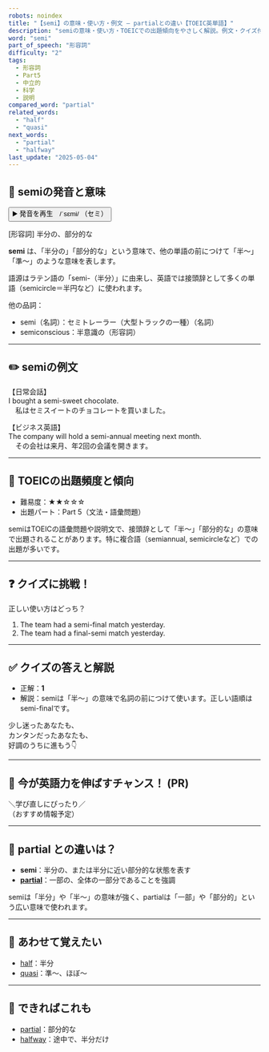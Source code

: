 ```yaml
---
robots: noindex
title: "【semi】の意味・使い方・例文 ― partialとの違い【TOEIC英単語】"
description: "semiの意味・使い方・TOEICでの出題傾向をやさしく解説。例文・クイズ付きでpartialとの違いもわかりやすく学べます。"
word: "semi"
part_of_speech: "形容詞"
difficulty: "2"
tags:
  - 形容詞
  - Part5
  - 中立的
  - 科学
  - 説明
compared_word: "partial"
related_words:
  - "half"
  - "quasi"
next_words:
  - "partial"
  - "halfway"
last_update: "2025-05-04"
---
```


## 🔰 semiの発音と意味

<button class="play-audio" onclick="playTTS('semi')">
  <span class="play-audio-main">
    ▶️ 発音を再生　/ˈsɛmi/
  </span>
  <span class="play-audio-sub">
    （セミ）
  </span>
</button>

[形容詞] 半分の、部分的な

**semi** は、「半分の」「部分的な」という意味で、他の単語の前につけて「半～」「準～」のような意味を表します。

語源はラテン語の「semi-（半分）」に由来し、英語では接頭辞として多くの単語（semicircle＝半円など）に使われます。

他の品詞：  
- semi（名詞）：セミトレーラー（大型トラックの一種）（名詞）
- semiconscious：半意識の（形容詞）

---

## ✏️ semiの例文

【日常会話】  
I bought a semi-sweet chocolate.  
　私はセミスイートのチョコレートを買いました。

【ビジネス英語】  
The company will hold a semi-annual meeting next month.  
　その会社は来月、年2回の会議を開きます。

---

## 🎯 TOEICの出題頻度と傾向

- 難易度：★★☆☆☆
- 出題パート：Part 5（文法・語彙問題）

semiはTOEICの語彙問題や説明文で、接頭辞として「半～」「部分的な」の意味で出題されることがあります。特に複合語（semiannual, semicircleなど）での出題が多いです。

---

## ❓ クイズに挑戦！

正しい使い方はどっち？

1. The team had a semi-final match yesterday.  
2. The team had a final-semi match yesterday.

---

## ✅ クイズの答えと解説

- 正解：**1**
- 解説：semiは「半～」の意味で名詞の前につけて使います。正しい語順はsemi-finalです。

少し迷ったあなたも、  
カンタンだったあなたも、  
好調のうちに進もう👇️

---

## 🚀 今が英語力を伸ばすチャンス！ (PR)

<div class="info-center">
＼学び直しにぴったり／<br>  
（おすすめ情報予定）
</div>

---

## 🤔  partial との違いは？

- **semi**：半分の、または半分に近い部分的な状態を表す
- **[partial](/word/partial)**：一部の、全体の一部分であることを強調

semiは「半分」や「半～」の意味が強く、partialは「一部」や「部分的」という広い意味で使われます。

---

## 🧩 あわせて覚えたい

- [half](/word/half)：半分
- [quasi](/word/quasi)：準～、ほぼ～

---

## 📖 できればこれも

- [partial](/word/partial)：部分的な
- [halfway](/word/halfway)：途中で、半分だけ

<!-- cvid: aid30_bid41 -->

